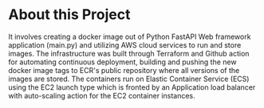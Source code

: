 # About this Project
It involves creating a docker image out of Python FastAPI Web framework application (main.py) and utilizing AWS cloud services to run and store images. The infrastructure was built through Terraform and Github action for automating continuous deployment, building and pushing the new docker image tags to ECR's public repository where all versions of the images are stored. The containers run on Elastic Container Service (ECS) using the EC2 launch type which is fronted by an Application load balancer with auto-scaling action for the EC2 container instances.
